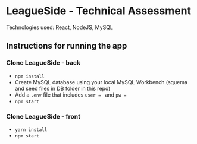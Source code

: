 # LeagueSide - Technical Assessment

Technologies used: React, NodeJS, MySQL

## Instructions for running the app

### Clone LeagueSide - back
* `npm install`
* Create MySQL database using your local MySQL Workbench (squema and seed files in DB folder in this repo)
* Add a `.env` file that includes `user = ` and `pw = `
* `npm start`

### Clone LeagueSide - front
* `yarn install`
* `npm start`

